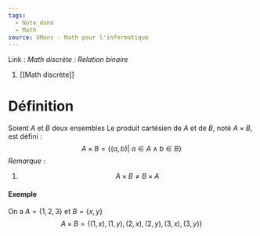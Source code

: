 ```yaml
---
tags:
  - Note_done
  - Math
source: UMons - Math pour l'informatique
---
```


Link :
_Math discrète : Relation binaire_
1. [[Math discrète]]

# Définition
Soient $A$ et $B$ deux ensembles 
Le produit cartésien de $A$ et de $B$, noté $A\times B$, est défini : $$A\times B =\{(a,b)|\ a\in A \wedge b\in B\}$$
_Remarque_ :
1. $$A\times B \neq B\times A$$

#### Exemple
On a $A=\{1,2,3\}$ et $B=\{x,y\}$ 
$$A\times B = \{(1,x),(1,y),(2,x),(2,y),(3,x),(3,y)\}$$
